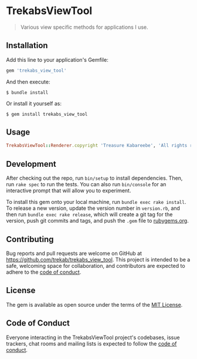 # TrekabsViewTool

> Various view specific methods for applications I use.

## Installation

Add this line to your application's Gemfile:

```ruby
gem 'trekabs_view_tool'
```

And then execute:

    $ bundle install

Or install it yourself as:

    $ gem install trekabs_view_tool

## Usage

```ruby
TrekabsViewTool::Renderer.copyright 'Treasure Kabareebe', 'All rights reserved'
```

## Development

After checking out the repo, run `bin/setup` to install dependencies. Then, run `rake spec` to run the tests. You can also run `bin/console` for an interactive prompt that will allow you to experiment.

To install this gem onto your local machine, run `bundle exec rake install`. To release a new version, update the version number in `version.rb`, and then run `bundle exec rake release`, which will create a git tag for the version, push git commits and tags, and push the `.gem` file to [rubygems.org](https://rubygems.org).

## Contributing

Bug reports and pull requests are welcome on GitHub at https://github.com/trekab/trekabs_view_tool. This project is intended to be a safe, welcoming space for collaboration, and contributors are expected to adhere to the [code of conduct](https://github.com/trekab/trekabs_view_tool/blob/master/CODE_OF_CONDUCT.md).


## License

The gem is available as open source under the terms of the [MIT License](https://opensource.org/licenses/MIT).

## Code of Conduct

Everyone interacting in the TrekabsViewTool project's codebases, issue trackers, chat rooms and mailing lists is expected to follow the [code of conduct](https://github.com/trekab/trekabs_view_tool/blob/master/CODE_OF_CONDUCT.md).
